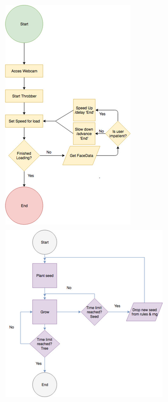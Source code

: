 ![ScreenShot](https://github.com/SilleKock/mini_ex/blob/master/mini_ex_9/EksamenFlowchart%201.jpg)

![ScreenShot](https://github.com/SilleKock/mini_ex/blob/master/mini_ex_9/EksamenFlowchart.jpg)

